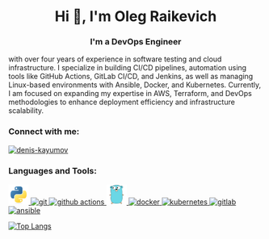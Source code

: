 <h1 align="center">Hi 👋, I'm Oleg Raikevich</h1>
<h3 align="center">I'm a DevOps Engineer</h3>
<p>
with over four years of experience in software testing and cloud infrastructure. I specialize in building CI/CD pipelines, automation using tools like GitHub Actions, GitLab CI/CD, and Jenkins, as well as managing Linux-based environments with Ansible, Docker, and Kubernetes. Currently, I am focused on expanding my expertise in AWS, Terraform, and DevOps methodologies to enhance deployment efficiency and infrastructure scalability.
</p>

<h3 align="left">Connect with me:</h3>
<p align="left">
<a href="https://linkedin.com/in/favn" target="blank"><img align="center" src="https://raw.githubusercontent.com/rahuldkjain/github-profile-readme-generator/master/src/images/icons/Social/linked-in-alt.svg" alt="denis-kayumov" height="30" width="40" /></a>
</p>

<h3 align="left">Languages and Tools:</h3
<p align="left">
<a href="https://www.python.org" target="_blank" rel="noreferrer"> <img src="https://raw.githubusercontent.com/devicons/devicon/master/icons/python/python-original.svg" alt="python" width="40" height="40"/> </a> 
<a href="https://git-scm.com/" target="_blank" rel="noreferrer"> <img src="https://www.vectorlogo.zone/logos/git-scm/git-scm-icon.svg" alt="git" width="40" height="40"/> </a>
<a href="https://github.com/features/actions" target="_blank" rel="noreferrer"> <img src="https://www.vectorlogo.zone/logos/github/github-icon.svg" alt="github actions" width="40" height="40"/> </a>
<a href="https://golang.org" target="_blank" rel="noreferrer"> <img src="https://raw.githubusercontent.com/devicons/devicon/master/icons/go/go-original.svg" alt="go" width="40" height="40"/> </a> 
<a href="https://www.docker.com/" target="_blank" rel="noreferrer"> <img src="https://www.vectorlogo.zone/logos/docker/docker-icon.svg" alt="docker" width="40" height="40"/> </a>
<a href="https://kubernetes.io/" target="_blank" rel="noreferrer"> <img src="https://www.vectorlogo.zone/logos/kubernetes/kubernetes-icon.svg" alt="kubernetes" width="40" height="40"/> </a>
<a href="https://about.gitlab.com/" target="_blank" rel="noreferrer"> <img src="https://www.vectorlogo.zone/logos/gitlab/gitlab-icon.svg" alt="gitlab" width="40" height="40"/> </a>
<a href="https://www.ansible.com/" target="_blank" rel="noreferrer"> <img src="https://www.vectorlogo.zone/logos/ansible/ansible-icon.svg" alt="ansible" width="40" height="40"/> </a>
</p>

[![Top Langs](https://github-readme-stats.vercel.app/api/top-langs/?username=OlegRaikevich&layout=compact&theme=vision-friendly-dark)](https://github.com/anuraghazra/github-readme-stats)





